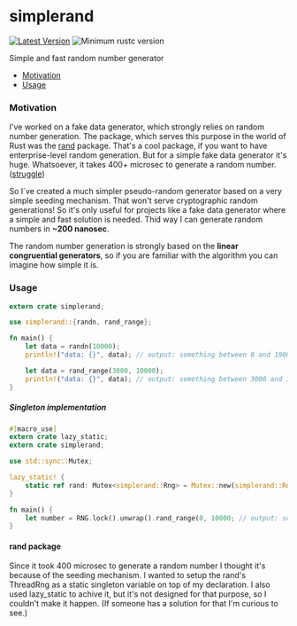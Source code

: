 # simplerand

[![Latest Version](https://img.shields.io/crates/v/simplerand.svg)](https://crates.io/crates/simplerand)
![Minimum rustc version](https://img.shields.io/badge/rustc-1.31.0+-green.svg)

Simple and fast random number generator

- [Motivation](#motivation)
- [Usage](#usage)

### Motivation

I've worked on a fake data generator, which strongly relies on random number generation. The package, which serves this purpose in the world of Rust was the [rand](https://crates.io/crates/rand) package. That's a cool package, if you want to have enterprise-level random generation. But for a simple fake data generator it's huge. Whatsoever, it takes 400+ microsec to generate a random number. ([struggle](#rand-package))

So I`ve created a much simpler pseudo-random generator based on a very simple seeding mechanism. That won't serve cryptographic random generations! So it's only useful for projects like a fake data generator where a simple and fast solution is needed. Thid way I can generate random numbers in **~200 nanosec**.

The random number generation is strongly based on the **linear congruential generators**, so if you are familiar with the algorithm you can imagine how simple it is. 

### Usage

```rust
extern crate simplerand;

use simplerand::{randn, rand_range};

fn main() {
    let data = randn(10000);
    println!("data: {}", data); // output: something between 0 and 10000

    let data = rand_range(3000, 10000);
    println!("data: {}", data); // output: something between 3000 and 10000
}
```

##### Singleton implementation

```rust
#[macro_use]
extern crate lazy_static;
extern crate simplerand;

use std::sync::Mutex;

lazy_static! {
    static ref rand: Mutex<simplerand::Rng> = Mutex::new(simplerand::Rng::new());
}

fn main() {
    let number = RNG.lock().unwrap().rand_range(0, 10000; // output: something between 0 and 10000
}
```

#### rand package

Since it took 400 microsec to generate a random number I thought it's because of the seeding mechanism. I wanted to setup the rand's ThreadRng as a static singleton variable on top of my declaration. I also used lazy_static to achive it, but it's not designed for that purpose, so I couldn't make it happen. (If someone has a solution for that I'm curious to see.)